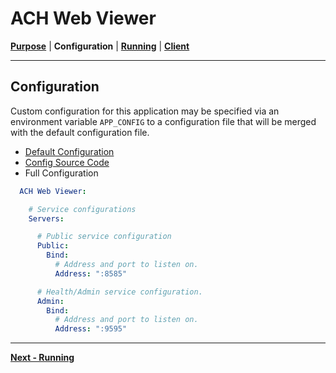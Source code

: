 <!-- generated-from:06a7eb50ee0171a2db8c865ec4dc51334a5b84d4afc551199e1a8048e78fa69c DO NOT REMOVE, DO UPDATE -->
# ACH Web Viewer
**[Purpose](README.md)** | **Configuration** | **[Running](RUNNING.md)** | **[Client](../pkg/client/README.md)**

---

## Configuration
Custom configuration for this application may be specified via an environment variable `APP_CONFIG` to a configuration file that will be merged with the default configuration file.

- [Default Configuration](../configs/config.default.yml)
- [Config Source Code](../pkg/service/model_config.go)
- Full Configuration
```yaml
  ACH Web Viewer:

    # Service configurations
    Servers:

      # Public service configuration
      Public:
        Bind:
          # Address and port to listen on.
          Address: ":8585"

      # Health/Admin service configuration.
      Admin:
        Bind:
          # Address and port to listen on.
          Address: ":9595"
```

---
**[Next - Running](RUNNING.md)**
